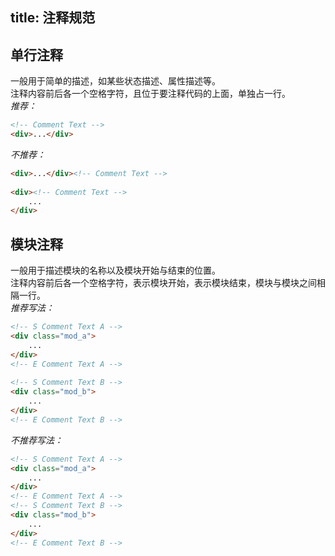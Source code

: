 title: 注释规范
---
## 单行注释

一般用于简单的描述，如某些状态描述、属性描述等。<br />注释内容前后各一个空格字符，且位于要注释代码的上面，单独占一行。<br />_推荐：_

```html
<!-- Comment Text -->
<div>...</div>
```

_不推荐：_

```html
<div>...</div><!-- Comment Text -->	
	
<div><!-- Comment Text -->
    ...
</div>
```

## 模块注释

一般用于描述模块的名称以及模块开始与结束的位置。<br />注释内容前后各一个空格字符，<!-- S Comment Text -->表示模块开始，<!-- E Comment Text -->表示模块结束，模块与模块之间相隔一行。<br />_推荐写法：_

```html
<!-- S Comment Text A -->	
<div class="mod_a">
    ...
</div>
<!-- E Comment Text A -->
	
<!-- S Comment Text B -->	
<div class="mod_b">
    ...
</div>
<!-- E Comment Text B -->
```

_不推荐写法：_

```html
<!-- S Comment Text A -->
<div class="mod_a">
    ...
</div>
<!-- E Comment Text A -->
<!-- S Comment Text B -->	
<div class="mod_b">
    ...
</div>
<!-- E Comment Text B -->
```